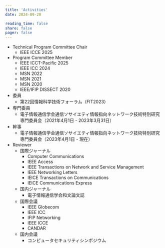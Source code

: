```yaml
---
title: 'Activities'
date: 2024-09-20

reading_time: false
share: false
pager: false
---
```

- Technical Program Committee Chair
	- IEEE ICCE 2025
- Program Committee Member
	- IEEE ICCT-Pacific 2025
	- IEEE ICC 2024
	- MSN 2022
	- MSN 2021
	- MSN 2020
	- IEEE/IFIP DISSECT 2020
- 委員
	- 第22回情報科学技術フォーラム（FIT2023）
- 専門委員
	- 電子情報通信学会通信ソサイエティ情報指向ネットワーク技術特別研究専門委員会（2021年4月1日 - 2023年3月31日）
- 幹事
	- 電子情報通信学会通信ソサイエティ情報指向ネットワーク技術特別研究専門委員会（2023年4月1日 - 現在）
- Reviewer
	- 国際ジャーナル
		- Computer Communications
		- IEEE Access
		- IEEE Transactions on Network and Service Management
		- IEEE Networking Letters
		- IEICE Transactions on Communications
		- IEICE Communications Express
	- 国内ジャーナル
		- 電子情報通信学会和文論文誌
	- 国際会議
		- IEEE Globecom
		- IEEE ICC
		- IFIP Networking
		- IEEE ICCE
		- CANDAR
	- 国内会議
		- コンピュータセキュリティシンポジウム